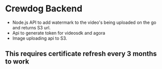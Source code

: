# Crewdog Backend 

- Node.js API to add watermark to the video's being uploaded on the go and returns S3 url. 
- Api to generate token for videosdk and agora
- Image uploading api to S3.
  
## This requires certificate refresh every 3 months to work 


